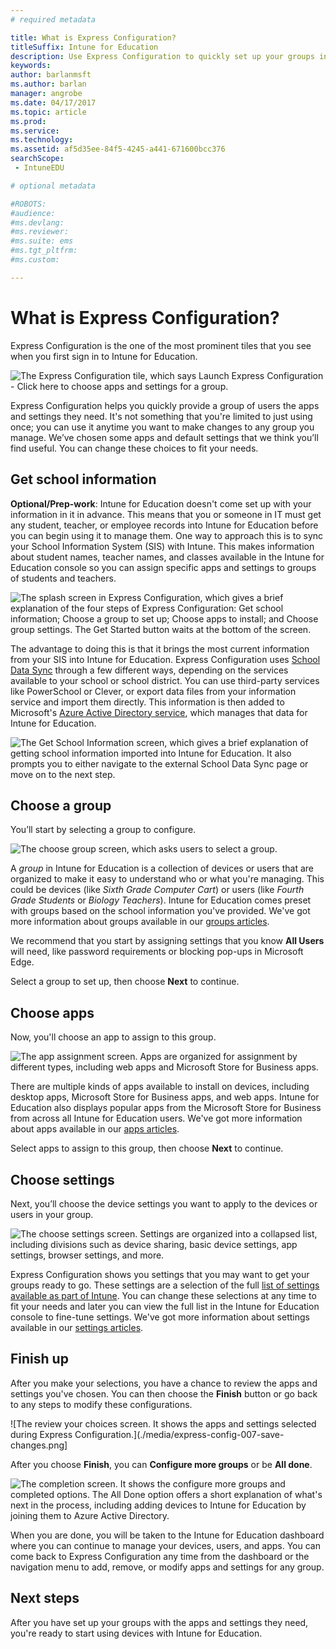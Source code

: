 ```yaml
---
# required metadata

title: What is Express Configuration?
titleSuffix: Intune for Education
description: Use Express Configuration to quickly set up your groups in Intune for Education.
keywords:
author: barlanmsft
ms.author: barlan
manager: angrobe
ms.date: 04/17/2017
ms.topic: article
ms.prod:
ms.service:
ms.technology:
ms.assetid: af5d35ee-84f5-4245-a441-671600bcc376
searchScope:
 - IntuneEDU

# optional metadata

#ROBOTS:
#audience:
#ms.devlang:
#ms.reviewer:
#ms.suite: ems
#ms.tgt_pltfrm:
#ms.custom:

---
```


# What is Express Configuration?

Express Configuration is the one of the most prominent tiles that you see when you first sign in to Intune for Education.

  ![The Express Configuration tile, which says Launch Express Configuration - Click here to choose apps and settings for a group.](./media/express-config-001-launch-tile.png)

Express Configuration helps you quickly provide a group of users the apps and settings they need. It's not something that you're limited to just using once; you can use it anytime you want to make changes to any group you manage. We’ve chosen some apps and default settings that we think you’ll find useful. You can change these choices to fit your needs.

## Get school information

**Optional/Prep-work**: Intune for Education doesn't come set up with your information in it in advance. This means that you or someone in IT must get any student, teacher, or employee records into Intune for Education before you can begin using it to manage them. One way to approach this is to sync your School Information System (SIS) with Intune. This makes information about student names, teacher names, and classes available in the Intune for Education console so you can assign specific apps and settings to groups of students and teachers.

  ![The splash screen in Express Configuration, which gives a brief explanation of the four steps of Express Configuration: Get school information; Choose a group to set up; Choose apps to install; and Choose group settings. The Get Started button waits at the bottom of the screen.](./media/express-config-002-splash-screen.png)

The advantage to doing this is that it brings the most current information from your SIS into Intune for Education. Express Configuration uses [School Data Sync](what-is-school-data-sync.md) through a few different ways, depending on the services available to your school or school district. You can use third-party services like PowerSchool or Clever, or export data files from your information service and import them directly. This information is then added to Microsoft's [Azure Active Directory service](https://microsoft.com), which manages that data for Intune for Education.

  ![The Get School Information screen, which gives a brief explanation of getting school information imported into Intune for Education. It also prompts you to either navigate to the external School Data Sync page or move on to the next step.](./media/express-config-003-get-school-info.png)

## Choose a group

You’ll start by selecting a group to configure.

  ![The choose group screen, which asks users to select a group.](./media/express-config-004-choose-group.png)

A _group_ in Intune for Education is a collection of devices or users that are organized to make it easy to understand who or what you're managing. This could be devices (like _Sixth Grade Computer Cart_) or users (like _Fourth Grade Students_ or _Biology Teachers_). Intune for Education comes preset with groups based on the school information you've provided. We've got more information about groups available in our [groups articles](what-are-groups.md).

We recommend that you start by assigning settings that you know **All Users** will need, like password requirements or blocking pop-ups in Microsoft Edge.

Select a group to set up, then choose **Next** to continue.

## Choose apps

Now, you'll choose an app to assign to this group.

  ![The app assignment screen. Apps are organized for assignment by different types, including web apps and Microsoft Store for Business apps.](./media/express-config-005-choose-apps.png)

There are multiple kinds of apps available to install on devices, including desktop apps, Microsoft Store for Business apps, and web apps. Intune for Education also displays popular apps from the Microsoft Store for Business from across all Intune for Education users. We've got more information about apps available in our [apps articles](what-are-apps.md).

Select apps to assign to this group, then choose **Next** to continue.

## Choose settings

Next, you’ll choose the device settings you want to apply to the devices or users in your group.

  ![The choose settings screen. Settings are organized into a collapsed list, including divisions such as device sharing, basic device settings, app settings, browser settings, and more.](./media/express-config-006-choose-settings.png)

Express Configuration shows you settings that you may want to get your groups ready to go. These settings are a selection of the full [list of settings available as part of Intune](https://docs.microsoft.com/intune/deploy-use/manage-settings-and-features-on-your-devices-with-microsoft-intune-policies). You can change these selections at any time to fit your needs and later you can view the full list in the Intune for Education console to fine-tune settings. We've got more information about settings available in our [settings articles](what-are-settings.md).

## Finish up

After you make your selections, you have a chance to review the apps and settings you've chosen. You can then choose the **Finish** button or go back to any steps to modify these configurations.

  ![The review your choices screen. It shows the apps and settings selected during Express Configuration.](./media/express-config-007-save-changes.png]

After you choose **Finish**, you can **Configure more groups** or be **All done**.

  ![The completion screen. It shows the configure more groups and completed options. The All Done option offers a short explanation of what's next in the process, including adding devices to Intune for Education by joining them to Azure Active Directory.](./media/express-config-008-all-done.png)

When you are done, you will be taken to the Intune for Education dashboard where you can continue to manage your devices, users, and apps. You can come back to Express Configuration any time from the dashboard or the navigation menu to add, remove, or modify apps and settings for any group.

## Next steps

After you have set up your groups with the apps and settings they need, you're ready to start using devices with Intune for Education.
